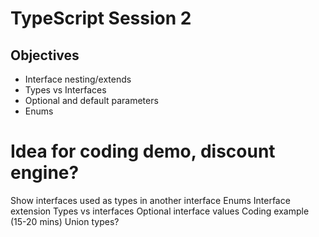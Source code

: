 # TypeScript Session 2

## Objectives
- Interface nesting/extends
- Types vs Interfaces
- Optional and default parameters
- Enums

# Idea for coding demo, discount engine?

Show interfaces used as types in another interface
Enums
Interface extension
Types vs interfaces
Optional interface values
Coding example (15-20 mins)
Union types? 
